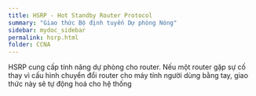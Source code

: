 ```yaml
---
title: HSRP - Hot Standby Router Protocol
summary: "Giao thức Bộ định tuyến Dự phòng Nóng"
sidebar: mydoc_sidebar
permalink: hsrp.html
folder: CCNA
---
```


HSRP cung cấp tính năng dự phòng cho router. Nếu một router gặp sự cố thay vì cấu hình chuyển đổi router cho máy tính người dùng bằng tay, giao thức này sẽ tự động hoá cho hệ thống



